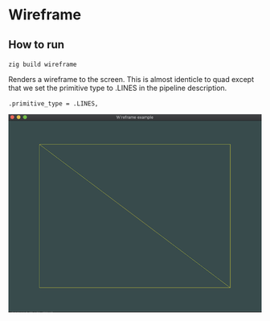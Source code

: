 # Wireframe

## How to run

`zig build wireframe`

Renders a wireframe to the screen. This is almost identicle to quad except that we set the primitive type to .LINES in the pipeline description.

```
.primitive_type = .LINES,
```

![Wireframe output](../../webpage/wireframe.png)